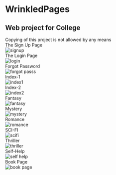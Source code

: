# WrinkledPages
Web project for College
---
Copying of this project is not allowed by any means<br />
The Sign Up Page<br />
![signup](https://user-images.githubusercontent.com/48997539/156869221-71529335-999c-4319-acda-e2b44cf641af.jpg)<br />
The Login Page<br />
![login](https://user-images.githubusercontent.com/48997539/156869230-b77eca2b-69d8-4d45-b401-a074c782cf81.jpg)<br />
Forgot Password<br />
![forgot passs](https://user-images.githubusercontent.com/48997539/156869249-802ab631-8657-466b-8b99-5494403077c4.jpg)<br />
Index-1<br />
![index1](https://user-images.githubusercontent.com/48997539/156869250-b71c8153-a1f9-4a11-96fe-c7aed1d79255.jpg)<br />
Index-2<br />
![index2](https://user-images.githubusercontent.com/48997539/156869255-fd8ab51f-fdb0-427d-a351-53611f2d0634.jpg)<br />
Fantasy<br />
![fantasy](https://user-images.githubusercontent.com/48997539/156869260-7e6a969d-4fc1-4e30-a283-7ccee4379365.jpg)<br />
Mystery<br />
![mystery](https://user-images.githubusercontent.com/48997539/156869287-8581f871-9429-4f17-9249-40aaed5909a7.jpg)<br />
Romance<br />
![romance](https://user-images.githubusercontent.com/48997539/156869286-3a965521-09e1-4354-8af7-f81188103192.jpg)<br />
SCI-FI<br />
![scifi](https://user-images.githubusercontent.com/48997539/156869291-8c7719a0-d1ef-4e90-8812-51fcc0126f1d.jpg)<br />
Thriller<br />
![thriller](https://user-images.githubusercontent.com/48997539/156869296-2997d33e-ce13-4406-8bff-c2928b454757.jpg)<br />
Self-Help<br />
![self help](https://user-images.githubusercontent.com/48997539/156869309-4d4cf471-6ad2-49de-9f77-afee08b43bb8.jpg)<br />
Book Page<br />
![book page](https://user-images.githubusercontent.com/48997539/156869311-a517b60c-0eb9-4a9c-9173-5321499db129.jpg)<br />
